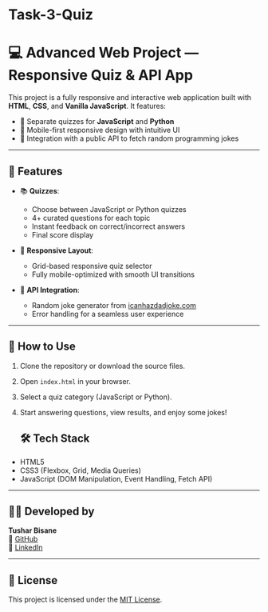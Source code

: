 # Task-3-Quiz
# 💻 Advanced Web Project — Responsive Quiz & API App

This project is a fully responsive and interactive web application built with **HTML**, **CSS**, and **Vanilla JavaScript**. It features:

- 🧠 Separate quizzes for **JavaScript** and **Python**
- 📱 Mobile-first responsive design with intuitive UI
- 🤖 Integration with a public API to fetch random programming jokes

---

## 🚀 Features

- 📚 **Quizzes**:
  - Choose between JavaScript or Python quizzes
  - 4+ curated questions for each topic
  - Instant feedback on correct/incorrect answers
  - Final score display

- 🧩 **Responsive Layout**:
  - Grid-based responsive quiz selector
  - Fully mobile-optimized with smooth UI transitions

- 🔗 **API Integration**:
  - Random joke generator from [icanhazdadjoke.com](https://icanhazdadjoke.com/)
  - Error handling for a seamless user experience

---

## 🧪 How to Use

1. Clone the repository or download the source files.
2. Open `index.html` in your browser.
3. Select a quiz category (JavaScript or Python).
4. Start answering questions, view results, and enjoy some jokes!

   ## 🛠️ Tech Stack

- HTML5
- CSS3 (Flexbox, Grid, Media Queries)
- JavaScript (DOM Manipulation, Event Handling, Fetch API)

---

## 👨‍💻 Developed by

**Tushar Bisane**  
🔗 [GitHub](https://github.com/tusharbisane7)  
🔗 [LinkedIn](https://linkedin.com/in/tusharbisane)

---

## 📄 License

This project is licensed under the [MIT License](LICENSE).

